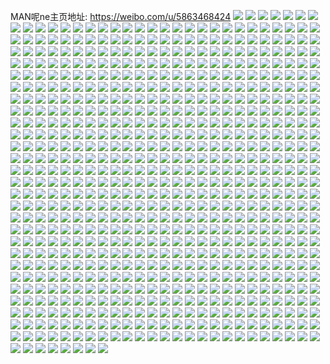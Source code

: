 MAN呢ne主页地址: https://weibo.com/u/5863468424 
![](https://wx4.sinaimg.cn/mw2000/006oOvZmly1h9iuvgqm72j31kw16ou0x.jpg) 
![](https://wx4.sinaimg.cn/mw2000/006oOvZmly1h9iuvdvq0gj31kw16oqv5.jpg) 
![](https://wx4.sinaimg.cn/mw2000/006oOvZmly1h9iuvhzrlgj316o1kwqv5.jpg) 
![](https://wx4.sinaimg.cn/mw2000/006oOvZmly1h9iuvf9rt1j316o1kwqv5.jpg) 
![](https://wx4.sinaimg.cn/mw2000/006oOvZmly1h9giifb180j31sc2dse81.jpg) 
![](https://wx4.sinaimg.cn/mw2000/006oOvZmly1h9giii1mssj316o1kwapv.jpg) 
![](https://wx4.sinaimg.cn/mw2000/006oOvZmly1h9giihmngfj316o1kwwzb.jpg) 
![](https://wx4.sinaimg.cn/mw2000/006oOvZmly1h9giiidxklj311e11fdre.jpg) 
![](https://wx4.sinaimg.cn/mw2000/006oOvZmly1h9giiftzymj316n1kvne3.jpg) 
![](https://wx4.sinaimg.cn/mw2000/006oOvZmly1h9giij77anj32c02c0qv5.jpg) 
![](https://wx4.sinaimg.cn/mw2000/006oOvZmly1h9giib4jdwj31kw16o7kf.jpg) 
![](https://wx4.sinaimg.cn/mw2000/006oOvZmly1h9giigfae3j32c0340x6p.jpg) 
![](https://wx4.sinaimg.cn/mw2000/006oOvZmly1h9giie1ehwj31sc2dskjl.jpg) 
![](https://wx4.sinaimg.cn/mw2000/006oOvZmly1h9giid5bkuj31sc2dsx6p.jpg) 
![](https://wx4.sinaimg.cn/mw2000/006oOvZmly1h9giietclmj30w016nndk.jpg) 
![](https://wx4.sinaimg.cn/mw2000/006oOvZmly1h9d2b527vjj30zk1be0wv.jpg) 
![](https://wx4.sinaimg.cn/mw2000/006oOvZmly1h9d2b4jatpj3247247b29.jpg) 
![](https://wx4.sinaimg.cn/mw2000/006oOvZmly1h9alnntg1wj32c0340npd.jpg) 
![](https://wx4.sinaimg.cn/mw2000/006oOvZmly1h9alnqfetvj31sc2dsx6p.jpg) 
![](https://wx4.sinaimg.cn/mw2000/006oOvZmly1h9alnod6lkj30tu0tun24.jpg) 
![](https://wx4.sinaimg.cn/mw2000/006oOvZmly1h9alnpcx5wj32c02c07wi.jpg) 
![](https://wx4.sinaimg.cn/mw2000/006oOvZmgy1h8ue6ludzzj32c02c07wi.jpg) 
![](https://wx4.sinaimg.cn/mw2000/006oOvZmgy1h8ue6nbwo9j32c02c0b2a.jpg) 
![](https://wx4.sinaimg.cn/mw2000/006oOvZmgy1h8r3ylwkuej32c03404qq.jpg) 
![](https://wx4.sinaimg.cn/mw2000/006oOvZmgy1h8r3yiucvzj30v90u2jts.jpg) 
![](https://wx4.sinaimg.cn/mw2000/006oOvZmgy1h8ldc4yo3lj31gl0lvnjk.jpg) 
![](https://wx4.sinaimg.cn/mw2000/006oOvZmgy1h8ldc6ukwbj31gv0mcqbx.jpg) 
![](https://wx4.sinaimg.cn/mw2000/006oOvZmgy1h8ldcd923jj31gz0m8at5.jpg) 
![](https://wx4.sinaimg.cn/mw2000/006oOvZmgy1h8ldc9b29ij31h50ll7gg.jpg) 
![](https://wx4.sinaimg.cn/mw2000/006oOvZmgy1h8jyyidfz2j32c0340b2a.jpg) 
![](https://wx4.sinaimg.cn/mw2000/006oOvZmgy1h8jyym6qdoj32c0340qv6.jpg) 
![](https://wx4.sinaimg.cn/mw2000/006oOvZmgy1h8f3bggta3j30p509k0zh.jpg) 
![](https://wx4.sinaimg.cn/mw2000/006oOvZmgy1h8f396igvzj30v80d3k3g.jpg) 
![](https://wx4.sinaimg.cn/mw2000/006oOvZmgy1h8f397w2s9j30vd0d1n7n.jpg) 
![](https://wx4.sinaimg.cn/mw2000/006oOvZmgy1h8f3974jyoj30vb0d712w.jpg) 
![](https://wx4.sinaimg.cn/mw2000/006oOvZmgy1h8f399wffpj30p409wwlo.jpg) 
![](https://wx4.sinaimg.cn/mw2000/006oOvZmly1h8efz04c4gj31gt0rdtv9.jpg) 
![](https://wx4.sinaimg.cn/mw2000/006oOvZmly1h8efywyzgxj31gg0rl4qp.jpg) 
![](https://wx4.sinaimg.cn/mw2000/006oOvZmly1h8efyz3u72j31gr0r64qp.jpg) 
![](https://wx4.sinaimg.cn/mw2000/006oOvZmly1h8efyv5018j31gn0r0tw1.jpg) 
![](https://wx4.sinaimg.cn/mw2000/006oOvZmly1h8efz5g458j31ck0p8qc1.jpg) 
![](https://wx4.sinaimg.cn/mw2000/006oOvZmly1h8efytvurqj31h10sm1kx.jpg) 
![](https://wx4.sinaimg.cn/mw2000/006oOvZmly1h8efz4mwe1j31h40q64lk.jpg) 
![](https://wx4.sinaimg.cn/mw2000/006oOvZmly1h8efz39agvj31h10rn4qp.jpg) 
![](https://wx4.sinaimg.cn/mw2000/006oOvZmly1h8efz1igllj31gt0rg4ns.jpg) 
![](https://wx4.sinaimg.cn/mw2000/006oOvZmgy1h8aqwyu0mzj31sc2dsqv5.jpg) 
![](https://wx4.sinaimg.cn/mw2000/006oOvZmgy1h8aqxam8auj31bf0zkag1.jpg) 
![](https://wx4.sinaimg.cn/mw2000/006oOvZmgy1h8aqx9eotvj31sc2dsnpd.jpg) 
![](https://wx4.sinaimg.cn/mw2000/006oOvZmgy1h8aqy3odzxj31sc2dskjl.jpg) 
![](https://wx4.sinaimg.cn/mw2000/006oOvZmgy1h8aqy5v639j31sc2ds4qp.jpg) 
![](https://wx4.sinaimg.cn/mw2000/006oOvZmgy1h8aqy84tsvj31sc2dshdt.jpg) 
![](https://wx4.sinaimg.cn/mw2000/006oOvZmgy1h8aqxciw1bj31sc2dskjl.jpg) 
![](https://wx4.sinaimg.cn/mw2000/006oOvZmgy1h8aqx5qhmrj32ae1sbx6p.jpg) 
![](https://wx4.sinaimg.cn/mw2000/006oOvZmgy1h8aqxt4rskj33402c0npf.jpg) 
![](https://wx4.sinaimg.cn/mw2000/006oOvZmly1h850ghnaxij31h50t7jut.jpg) 
![](https://wx4.sinaimg.cn/mw2000/006oOvZmly1h850gip8rnj31ha0u0k9q.jpg) 
![](https://wx4.sinaimg.cn/mw2000/006oOvZmly1h850gjsmfjj31hc0u04hp.jpg) 
![](https://wx4.sinaimg.cn/mw2000/006oOvZmly1h850gl5d0gj31hc0u07nl.jpg) 
![](https://wx4.sinaimg.cn/mw2000/006oOvZmly1h850gh1z9nj31h90tltrg.jpg) 
![](https://wx4.sinaimg.cn/mw2000/006oOvZmgy1h83dn64wspj30ij0rsgqq.jpg) 
![](https://wx4.sinaimg.cn/mw2000/006oOvZmgy1h83dn5oz7tj30u01904pg.jpg) 
![](https://wx4.sinaimg.cn/mw2000/006oOvZmgy1h83dn840uuj30u01acb29.jpg) 
![](https://wx4.sinaimg.cn/mw2000/006oOvZmgy1h83dnabwv3j30u01bvqu6.jpg) 
![](https://wx4.sinaimg.cn/mw2000/006oOvZmgy1h7y2g0jv4wj30u014wjzs.jpg) 
![](https://wx4.sinaimg.cn/mw2000/006oOvZmgy1h7y2g1a0gyj30go0mqq5t.jpg) 
![](https://wx4.sinaimg.cn/mw2000/006oOvZmgy1h7y2g1qhknj30go0njq5o.jpg) 
![](https://wx4.sinaimg.cn/mw2000/006oOvZmgy1h7vctilul8j321c1etqv5.jpg) 
![](https://wx4.sinaimg.cn/mw2000/006oOvZmgy1h7tpkwkbk9j30sg1mwdmd.jpg) 
![](https://wx4.sinaimg.cn/mw2000/006oOvZmgy1h7pjm21x3mj32c00yswz3.jpg) 
![](https://wx4.sinaimg.cn/mw2000/006oOvZmgy1h7no5h5izkj32272qyqv6.jpg) 
![](https://wx4.sinaimg.cn/mw2000/006oOvZmgy1h7no53y2cgj32c03404qq.jpg) 
![](https://wx4.sinaimg.cn/mw2000/006oOvZmgy1h7no5ne77vj32c02c01ky.jpg) 
![](https://wx4.sinaimg.cn/mw2000/006oOvZmgy1h7no5kvlw8j32c0340u0y.jpg) 
![](https://wx4.sinaimg.cn/mw2000/006oOvZmgy1h7fai2kaiwj30zg0zgwzw.jpg) 
![](https://wx4.sinaimg.cn/mw2000/006oOvZmgy1h7fai3ebqlj30zg0zg1f6.jpg) 
![](https://wx4.sinaimg.cn/mw2000/006oOvZmgy1h7ehl4bswij32c02c01ky.jpg) 
![](https://wx4.sinaimg.cn/mw2000/006oOvZmgy1h7ehl7tda6j32182pm463.jpg) 
![](https://wx4.sinaimg.cn/mw2000/006oOvZmgy1h7ehl9c9yjj32c02c0kjl.jpg) 
![](https://wx4.sinaimg.cn/mw2000/006oOvZmgy1h7ehl61vl4j32162pkqv5.jpg) 
![](https://wx4.sinaimg.cn/mw2000/006oOvZmgy1h6wxq4xaimj32c02c04qp.jpg) 
![](https://wx4.sinaimg.cn/mw2000/006oOvZmgy1h6wxpu605vj32c02c0qv5.jpg) 
![](https://wx4.sinaimg.cn/mw2000/006oOvZmgy1h6wxqimoqsj32c02c04qp.jpg) 
![](https://wx4.sinaimg.cn/mw2000/006oOvZmgy1h6wxqkcu3nj32c02c0u0x.jpg) 
![](https://wx4.sinaimg.cn/mw2000/006oOvZmgy1h6wxqnkan5j32c02c0e81.jpg) 
![](https://wx4.sinaimg.cn/mw2000/006oOvZmgy1h6wxhlcp5sj32c02c0hdt.jpg) 
![](https://wx4.sinaimg.cn/mw2000/006oOvZmgy1h6sgn8inlbj32wj1rfqv5.jpg) 
![](https://wx4.sinaimg.cn/mw2000/006oOvZmgy1h6sgmk4qw8j32c0340e82.jpg) 
![](https://wx4.sinaimg.cn/mw2000/006oOvZmgy1h6sgn9mu1fj32c02c0hdt.jpg) 
![](https://wx4.sinaimg.cn/mw2000/006oOvZmgy1h6sgmx2170j32c03407wi.jpg) 
![](https://wx4.sinaimg.cn/mw2000/006oOvZmgy1h6sgmuvs3uj32c0340qv6.jpg) 
![](https://wx4.sinaimg.cn/mw2000/006oOvZmgy1h6sgmdf8nuj30zg1batba.jpg) 
![](https://wx4.sinaimg.cn/mw2000/006oOvZmgy1h6sgmq4jbhj32c02c04qp.jpg) 
![](https://wx4.sinaimg.cn/mw2000/006oOvZmgy1h6sgmc7o9cj32c02c0kjl.jpg) 
![](https://wx4.sinaimg.cn/mw2000/006oOvZmgy1h6sgmlkbk9j32582pv4qq.jpg) 
![](https://wx4.sinaimg.cn/mw2000/006oOvZmgy1h6sgmoufrbj32c02c04qp.jpg) 
![](https://wx4.sinaimg.cn/mw2000/006oOvZmgy1h6sgmd0vlyj30zg1baafr.jpg) 
![](https://wx4.sinaimg.cn/mw2000/006oOvZmgy1h6sgmrezmsj32c02c0x6p.jpg) 
![](https://wx4.sinaimg.cn/mw2000/006oOvZmgy1h6sgmsyfnkj32c02c0u0x.jpg) 
![](https://wx4.sinaimg.cn/mw2000/006oOvZmgy1h6sgmnlqtyj32c0340kjm.jpg) 
![](https://wx4.sinaimg.cn/mw2000/006oOvZmly1h6dg6ohanqj30xm0odarr.jpg) 
![](https://wx4.sinaimg.cn/mw2000/006oOvZmly1h60t58hqv0j30o30vdagt.jpg) 
![](https://wx4.sinaimg.cn/mw2000/006oOvZmly1h60t4nox3zj30se13twfn.jpg) 
![](https://wx4.sinaimg.cn/mw2000/006oOvZmly1h5jcgkwwzsj32c02c0u0x.jpg) 
![](https://wx4.sinaimg.cn/mw2000/006oOvZmly1h5jcid3mq4j32c02c0kjl.jpg) 
![](https://wx4.sinaimg.cn/mw2000/006oOvZmly1h5jcglwocpj32c02c0b29.jpg) 
![](https://wx4.sinaimg.cn/mw2000/006oOvZmly1h5h7fk3iy6j32c02c0e81.jpg) 
![](https://wx4.sinaimg.cn/mw2000/006oOvZmly1h5h7fiwj8vj31ug1ugtyh.jpg) 
![](https://wx4.sinaimg.cn/mw2000/006oOvZmly1h54gkvoa95j323u35s1kz.jpg) 
![](https://wx4.sinaimg.cn/mw2000/006oOvZmly1h54gkjg8m3j323u35s4qr.jpg) 
![](https://wx4.sinaimg.cn/mw2000/006oOvZmly1h54gksrqxgj323u35sx6q.jpg) 
![](https://wx4.sinaimg.cn/mw2000/006oOvZmly1h54gkm0ac9j323u35sb2b.jpg) 
![](https://wx4.sinaimg.cn/mw2000/006oOvZmly1h54gkh12y5j335s23ux6q.jpg) 
![](https://wx4.sinaimg.cn/mw2000/006oOvZmly1h54gkowbgdj323u35shdv.jpg) 
![](https://wx4.sinaimg.cn/mw2000/006oOvZmly1h51fpqtdosj32c02c0kjl.jpg) 
![](https://wx4.sinaimg.cn/mw2000/006oOvZmly1h4yp3qhnovj31sc2dsu0x.jpg) 
![](https://wx4.sinaimg.cn/mw2000/006oOvZmly1h4yp3o1pl3j31q12apqv5.jpg) 
![](https://wx4.sinaimg.cn/mw2000/006oOvZmly1h4yp3pkxolj32ds1scx6p.jpg) 
![](https://wx4.sinaimg.cn/mw2000/006oOvZmly1h4yp3sqaesj31sc2ds1ky.jpg) 
![](https://wx4.sinaimg.cn/mw2000/006oOvZmly1h4w96yagz6j32c03407wj.jpg) 
![](https://wx4.sinaimg.cn/mw2000/006oOvZmly1h4w91n3ovzj329m30u7wi.jpg) 
![](https://wx4.sinaimg.cn/mw2000/006oOvZmly1h4w91s7ruyj32c0340b2b.jpg) 
![](https://wx4.sinaimg.cn/mw2000/006oOvZmly1h4w91k0qn6j32c0340b2a.jpg) 
![](https://wx4.sinaimg.cn/mw2000/006oOvZmly1h4w91p972mj33402c04qq.jpg) 
![](https://wx4.sinaimg.cn/mw2000/006oOvZmly1h4w96wf2nxj32c0340b2a.jpg) 
![](https://wx4.sinaimg.cn/mw2000/006oOvZmly1h4w91lgcoyj32c03401ky.jpg) 
![](https://wx4.sinaimg.cn/mw2000/006oOvZmly1h4w93zhdx1j32c0340hdu.jpg) 
![](https://wx4.sinaimg.cn/mw2000/006oOvZmly1h4w91ve65vj32c02c0u0z.jpg) 
![](https://wx4.sinaimg.cn/mw2000/006oOvZmly1h4w91qelh2j32c02obb2a.jpg) 
![](https://wx4.sinaimg.cn/mw2000/006oOvZmly1h4w91tqtcyj32c0340x6q.jpg) 
![](https://wx4.sinaimg.cn/mw2000/006oOvZmly1h4w91ikj6bj32c03407wj.jpg) 
![](https://wx4.sinaimg.cn/mw2000/006oOvZmly1h4w91obc36j32c0340npe.jpg) 
![](https://wx4.sinaimg.cn/mw2000/006oOvZmly1h4w91wfcw0j32c0340hdt.jpg) 
![](https://wx4.sinaimg.cn/mw2000/006oOvZmly1h4w91xzyy1j32c03404qs.jpg) 
![](https://wx4.sinaimg.cn/mw2000/006oOvZmly1h4w91ztk5nj32c0340x6r.jpg) 
![](https://wx4.sinaimg.cn/mw2000/006oOvZmly1h4w96soay9j32c03404qq.jpg) 
![](https://wx4.sinaimg.cn/mw2000/006oOvZmly1h4w96u9bqrj32c0340qv6.jpg) 
![](https://wx4.sinaimg.cn/mw2000/006oOvZmly1h4n2htx8bdj32c0340hdv.jpg) 
![](https://wx4.sinaimg.cn/mw2000/006oOvZmly1h4n2ee6bgbj32c02c04qq.jpg) 
![](https://wx4.sinaimg.cn/mw2000/006oOvZmly1h4n2eho9rbj320r2p0qv5.jpg) 
![](https://wx4.sinaimg.cn/mw2000/006oOvZmly1h4n2hc5tykj32c0340b2c.jpg) 
![](https://wx4.sinaimg.cn/mw2000/006oOvZmly1h4n2jbimjnj31ps2aee81.jpg) 
![](https://wx4.sinaimg.cn/mw2000/006oOvZmly1h4n2i9ib0vj32c03404qt.jpg) 
![](https://wx4.sinaimg.cn/mw2000/006oOvZmly1h4n2ejqo9cj32c0340kjl.jpg) 
![](https://wx4.sinaimg.cn/mw2000/006oOvZmly1h4n2it46vxj32c0340hdw.jpg) 
![](https://wx4.sinaimg.cn/mw2000/006oOvZmly1h4n2eat1xrj33402c0hdw.jpg) 
![](https://wx4.sinaimg.cn/mw2000/006oOvZmly1h4n2idcttfj32c0340qv5.jpg) 
![](https://wx4.sinaimg.cn/mw2000/006oOvZmly1h4n2hljwfgj31vh2hz4qq.jpg) 
![](https://wx4.sinaimg.cn/mw2000/006oOvZmly1h4n2j1u2hej32c0340e84.jpg) 
![](https://wx4.sinaimg.cn/mw2000/006oOvZmly1h4n2j8zi0mj33401r0kjn.jpg) 
![](https://wx4.sinaimg.cn/mw2000/006oOvZmly1h4n2ik9xc0j32c03407wj.jpg) 
![](https://wx4.sinaimg.cn/mw2000/006oOvZmly1h4hapbcq1zj34mo2lku0z.jpg) 
![](https://wx4.sinaimg.cn/mw2000/006oOvZmly1h4hapg6ckgj32lk4mou0z.jpg) 
![](https://wx4.sinaimg.cn/mw2000/006oOvZmly1h4hapls5sij34mo2lku0z.jpg) 
![](https://wx4.sinaimg.cn/mw2000/006oOvZmly1h4hapi8e35j34mo2lk1kz.jpg) 
![](https://wx4.sinaimg.cn/mw2000/006oOvZmly1h4haprgelbj34mo2lknpf.jpg) 
![](https://wx4.sinaimg.cn/mw2000/006oOvZmly1h4haqd3nhoj34mo2lk7wj.jpg) 
![](https://wx4.sinaimg.cn/mw2000/006oOvZmly1h4hapxq71ij34mo2lkqv6.jpg) 
![](https://wx4.sinaimg.cn/mw2000/006oOvZmly1h4hapob8ufj34mo2lk7wj.jpg) 
![](https://wx4.sinaimg.cn/mw2000/006oOvZmly1h4hapcbbmoj31sc2dsqqu.jpg) 
![](https://wx4.sinaimg.cn/mw2000/006oOvZmly1h4haq0u576j32lk4mo1kz.jpg) 
![](https://wx4.sinaimg.cn/mw2000/006oOvZmly1h4hapunxfbj34mo2lknpf.jpg) 
![](https://wx4.sinaimg.cn/mw2000/006oOvZmly1h4haq3xl58j34mo2lk1kz.jpg) 
![](https://wx4.sinaimg.cn/mw2000/006oOvZmly1h4haq7ar28j34mo2lkqv8.jpg) 
![](https://wx4.sinaimg.cn/mw2000/006oOvZmly1h4haqa2jqfj34mo2lk4qr.jpg) 
![](https://wx4.sinaimg.cn/mw2000/006oOvZmly1h4hap7ggntj32lk4mob2b.jpg) 
![](https://wx4.sinaimg.cn/mw2000/006oOvZmly1h4h69lb148j31l62dr1kx.jpg) 
![](https://wx4.sinaimg.cn/mw2000/006oOvZmly1h4h9iliccvj32c0340kjm.jpg) 
![](https://wx4.sinaimg.cn/mw2000/006oOvZmly1h4h9ijxtxlj30uk1isaoy.jpg) 
![](https://wx4.sinaimg.cn/mw2000/006oOvZmly1h4h6abtvgqj32c0340x6q.jpg) 
![](https://wx4.sinaimg.cn/mw2000/006oOvZmly1h4h9j4xfnaj323k2srqv7.jpg) 
![](https://wx4.sinaimg.cn/mw2000/006oOvZmly1h4h9j8lxm2j32c0340x6q.jpg) 
![](https://wx4.sinaimg.cn/mw2000/006oOvZmly1h4h9je8vtzj32c0340npf.jpg) 
![](https://wx4.sinaimg.cn/mw2000/006oOvZmly1h4h9jjizcmj32c0340kjn.jpg) 
![](https://wx4.sinaimg.cn/mw2000/006oOvZmly1h4h6efilqqj32c0340b2a.jpg) 
![](https://wx4.sinaimg.cn/mw2000/006oOvZmly1h4fx2ep0k2j34mo2lke85.jpg) 
![](https://wx4.sinaimg.cn/mw2000/006oOvZmly1h4fwy4dji5j329g30mkjm.jpg) 
![](https://wx4.sinaimg.cn/mw2000/006oOvZmly1h4fx1xpckpj32c0340hdu.jpg) 
![](https://wx4.sinaimg.cn/mw2000/006oOvZmly1h4fwy0gbxoj32c035lb29.jpg) 
![](https://wx4.sinaimg.cn/mw2000/006oOvZmly1h4fwxzeb6rj31mg291hdn.jpg) 
![](https://wx4.sinaimg.cn/mw2000/006oOvZmly1h4fwxttk62j32ch1rd7wi.jpg) 
![](https://wx4.sinaimg.cn/mw2000/006oOvZmly1h4fwxya7qfj327s2yee83.jpg) 
![](https://wx4.sinaimg.cn/mw2000/006oOvZmly1h4fx1v15idj34mo2lkhe0.jpg) 
![](https://wx4.sinaimg.cn/mw2000/006oOvZmly1h4fwxqdodmj328q2znx6p.jpg) 
![](https://wx4.sinaimg.cn/mw2000/006oOvZmly1h4fx2uy18jj34mo2lk1l1.jpg) 
![](https://wx4.sinaimg.cn/mw2000/006oOvZmly1h4efzvh4eqj32c02c0e82.jpg) 
![](https://wx4.sinaimg.cn/mw2000/006oOvZmly1h4efzy1a9bj32c02c07wi.jpg) 
![](https://wx4.sinaimg.cn/mw2000/006oOvZmly1h4efz79xkfj33402c07wj.jpg) 
![](https://wx4.sinaimg.cn/mw2000/006oOvZmly1h4efzab22sj32c03401ky.jpg) 
![](https://wx4.sinaimg.cn/mw2000/006oOvZmly1h4efzi3bfhj32c03401kz.jpg) 
![](https://wx4.sinaimg.cn/mw2000/006oOvZmly1h4eg1mtuegj33401r0qv5.jpg) 
![](https://wx4.sinaimg.cn/mw2000/006oOvZmly1h4eg1wp68ij32c03407wi.jpg) 
![](https://wx4.sinaimg.cn/mw2000/006oOvZmly1h4eg1ko7c7j33401r0qv5.jpg) 
![](https://wx4.sinaimg.cn/mw2000/006oOvZmly1h4eg1ueaqij32c03404qq.jpg) 
![](https://wx4.sinaimg.cn/mw2000/006oOvZmgy1h45op0v82bj31hc0m8doi.jpg) 
![](https://wx4.sinaimg.cn/mw2000/006oOvZmgy1h45febzxbzj34mo2lkb2c.jpg) 
![](https://wx4.sinaimg.cn/mw2000/006oOvZmgy1h45fdhdkplj335s1rvhdt.jpg) 
![](https://wx4.sinaimg.cn/mw2000/006oOvZmgy1h45fdl4df8j34mo2lkqv5.jpg) 
![](https://wx4.sinaimg.cn/mw2000/006oOvZmgy1h45fd6xjnnj34mo2lku11.jpg) 
![](https://wx4.sinaimg.cn/mw2000/006oOvZmgy1h45fdtuccrj34mo2lkqv8.jpg) 
![](https://wx4.sinaimg.cn/mw2000/006oOvZmgy1h45fei24sij34mo2lk4qr.jpg) 
![](https://wx4.sinaimg.cn/mw2000/006oOvZmgy1h45fe3cs1sj335s1rv7wk.jpg) 
![](https://wx4.sinaimg.cn/mw2000/006oOvZmgy1h45ferzwbzj34mo2lk1l1.jpg) 
![](https://wx4.sinaimg.cn/mw2000/006oOvZmgy1h45fdcwoeij34mo2lkkjo.jpg) 
![](https://wx4.sinaimg.cn/mw2000/006oOvZmly1h40ms17dsqj32c0340qv6.jpg) 
![](https://wx4.sinaimg.cn/mw2000/006oOvZmly1h40mrekh16j329g30lnpd.jpg) 
![](https://wx4.sinaimg.cn/mw2000/006oOvZmly1h40mrdn2e3j31sc2ds4mn.jpg) 
![](https://wx4.sinaimg.cn/mw2000/006oOvZmly1h40mrzdhnbj32c0340qv6.jpg) 
![](https://wx4.sinaimg.cn/mw2000/006oOvZmly1h40mragpq0j32c03404qq.jpg) 
![](https://wx4.sinaimg.cn/mw2000/006oOvZmly1h40mrg1qjgj32c0340kjm.jpg) 
![](https://wx4.sinaimg.cn/mw2000/006oOvZmly1h40mrd3z7wj31sc2dskjl.jpg) 
![](https://wx4.sinaimg.cn/mw2000/006oOvZmly1h40mrhk73bj32c0340e82.jpg) 
![](https://wx4.sinaimg.cn/mw2000/006oOvZmly1h40mrbyfx0j32c03401ky.jpg) 
![](https://wx4.sinaimg.cn/mw2000/006oOvZmly1h40muan243j32c0340x6p.jpg) 
![](https://wx4.sinaimg.cn/mw2000/006oOvZmly1h3ygxk7sinj32c02c0npd.jpg) 
![](https://wx4.sinaimg.cn/mw2000/006oOvZmly1h3ygxg45roj32c02c0u0x.jpg) 
![](https://wx4.sinaimg.cn/mw2000/006oOvZmly1h3ygxhdr0sj32c02c0kjl.jpg) 
![](https://wx4.sinaimg.cn/mw2000/006oOvZmly1h3ygxhzclrj31zg1zgx1k.jpg) 
![](https://wx4.sinaimg.cn/mw2000/006oOvZmgy1h3reofjpnlj31sc2ds4qp.jpg) 
![](https://wx4.sinaimg.cn/mw2000/006oOvZmgy1h3rep9o0j3j33402c0u0y.jpg) 
![](https://wx4.sinaimg.cn/mw2000/006oOvZmgy1h3repbyq05j33402c0hdu.jpg) 
![](https://wx4.sinaimg.cn/mw2000/006oOvZmgy1h3replaqi3j32022o2kjl.jpg) 
![](https://wx4.sinaimg.cn/mw2000/006oOvZmgy1h3reos658pj33401r0kjm.jpg) 
![](https://wx4.sinaimg.cn/mw2000/006oOvZmgy1h3repf5dwkj31sc2dshdt.jpg) 
![](https://wx4.sinaimg.cn/mw2000/006oOvZmgy1h3reo9ttvuj31sc2dsqv5.jpg) 
![](https://wx4.sinaimg.cn/mw2000/006oOvZmgy1h3rep45m0cj33402c04qs.jpg) 
![](https://wx4.sinaimg.cn/mw2000/006oOvZmgy1h3repdq2bwj32zy1oq1ky.jpg) 
![](https://wx4.sinaimg.cn/mw2000/006oOvZmgy1h3reowfhatj32c0340b2b.jpg) 
![](https://wx4.sinaimg.cn/mw2000/006oOvZmgy1h3reodfoo5j31sc2dsu0x.jpg) 
![](https://wx4.sinaimg.cn/mw2000/006oOvZmgy1h3repgya50j32c03407wi.jpg) 
![](https://wx4.sinaimg.cn/mw2000/006oOvZmgy1h3jdvpjrtwj32c0340x6s.jpg) 
![](https://wx4.sinaimg.cn/mw2000/006oOvZmgy1h3jdvh2jpfj326k2wr1ky.jpg) 
![](https://wx4.sinaimg.cn/mw2000/006oOvZmgy1h3jdvruk88j33401r0qv5.jpg) 
![](https://wx4.sinaimg.cn/mw2000/006oOvZmgy1h3jdvtcdr4j32c02c04qp.jpg) 
![](https://wx4.sinaimg.cn/mw2000/006oOvZmgy1h3jdv7wwmjj32c02c07wi.jpg) 
![](https://wx4.sinaimg.cn/mw2000/006oOvZmgy1h3jdvj8yyqj31ly2v1nox.jpg) 
![](https://wx4.sinaimg.cn/mw2000/006oOvZmgy1h3jdvvihhpj32c02c0hdu.jpg) 
![](https://wx4.sinaimg.cn/mw2000/006oOvZmgy1h3jdvxfqv1j31d91tptva.jpg) 
![](https://wx4.sinaimg.cn/mw2000/006oOvZmgy1h3ofxujlnwj30u01hctgd.jpg) 
![](https://wx4.sinaimg.cn/mw2000/006oOvZmgy1h3cplotuaoj32071y3kjl.jpg) 
![](https://wx4.sinaimg.cn/mw2000/006oOvZmgy1h3b5qx6aenj32c0340hdu.jpg) 
![](https://wx4.sinaimg.cn/mw2000/006oOvZmgy1h3b5r0f1a2j32c02c0u0x.jpg) 
![](https://wx4.sinaimg.cn/mw2000/006oOvZmgy1h3b5r14t4lj30jz0jzdjj.jpg) 
![](https://wx4.sinaimg.cn/mw2000/006oOvZmgy1h2whmatk1gj328r3404qq.jpg) 
![](https://wx4.sinaimg.cn/mw2000/006oOvZmgy1h2whlvvwbdj32c02c0u0x.jpg) 
![](https://wx4.sinaimg.cn/mw2000/006oOvZmgy1h2whmgal2dj30v91i9gw5.jpg) 
![](https://wx4.sinaimg.cn/mw2000/006oOvZmgy1h2whmj3vq8j33402c0hdt.jpg) 
![](https://wx4.sinaimg.cn/mw2000/006oOvZmgy1h2whmdi5tjj32bz2r2qv5.jpg) 
![](https://wx4.sinaimg.cn/mw2000/006oOvZmgy1h2whlsttmsj32c02c0x6p.jpg) 
![](https://wx4.sinaimg.cn/mw2000/006oOvZmgy1h2whlozqprj32c02c0qv5.jpg) 
![](https://wx4.sinaimg.cn/mw2000/006oOvZmgy1h2whm56ytgj32c03401l0.jpg) 
![](https://wx4.sinaimg.cn/mw2000/006oOvZmgy1h2whm85gfmj32c02c0npd.jpg) 
![](https://wx4.sinaimg.cn/mw2000/006oOvZmgy1h2stszbb0oj31hc0u04ou.jpg) 
![](https://wx4.sinaimg.cn/mw2000/006oOvZmgy1h2stszx2amj31hc0u0grr.jpg) 
![](https://wx4.sinaimg.cn/mw2000/006oOvZmgy1h2stsx60ayj31hc0u04pu.jpg) 
![](https://wx4.sinaimg.cn/mw2000/006oOvZmgy1h2ppnvnt54j31gk1gktt1.jpg) 
![](https://wx4.sinaimg.cn/mw2000/006oOvZmgy1h2ppog5ystj31gr0vztim.jpg) 
![](https://wx4.sinaimg.cn/mw2000/006oOvZmgy1h2ppnxr8y8j30v90v9q7u.jpg) 
![](https://wx4.sinaimg.cn/mw2000/006oOvZmgy1h2ppnzc04oj31n31n3h70.jpg) 
![](https://wx4.sinaimg.cn/mw2000/006oOvZmgy1h2ppnudpu9j32c0340hdu.jpg) 
![](https://wx4.sinaimg.cn/mw2000/006oOvZmgy1h2ppnrsvggj324z24zhdt.jpg) 
![](https://wx4.sinaimg.cn/mw2000/006oOvZmgy1h2mctwtr6nj30ko0bndhu.jpg) 
![](https://wx4.sinaimg.cn/mw2000/006oOvZmgy1h2mctx9x80j30ja0aut9t.jpg) 
![](https://wx4.sinaimg.cn/mw2000/006oOvZmgy1h2mctxph4pj30ns0dedif.jpg) 
![](https://wx4.sinaimg.cn/mw2000/006oOvZmgy1h2mctym7lkj30v90hlgq3.jpg) 
![](https://wx4.sinaimg.cn/mw2000/006oOvZmgy1h2mcty3arkj30v90hlmzs.jpg) 
![](https://wx4.sinaimg.cn/mw2000/006oOvZmgy1h2mctwd5f6j30v90hlwhd.jpg) 
![](https://wx4.sinaimg.cn/mw2000/006oOvZmgy1h2mcxms5fzj30v90hlqau.jpg) 
![](https://wx4.sinaimg.cn/mw2000/006oOvZmgy1h2mcxn8xwxj30r40f9tc2.jpg) 
![](https://wx4.sinaimg.cn/mw2000/006oOvZmgy1h2mcxlyytuj30v90hln1h.jpg) 
![](https://wx4.sinaimg.cn/mw2000/006oOvZmgy1h2m45armahj30y90e5gtk.jpg) 
![](https://wx4.sinaimg.cn/mw2000/006oOvZmgy1h2m45bzo9dj30y40eddsg.jpg) 
![](https://wx4.sinaimg.cn/mw2000/006oOvZmgy1h2m45cz047j30n40by0xh.jpg) 
![](https://wx4.sinaimg.cn/mw2000/006oOvZmgy1h2lokzc0m3j30zk1r2wsv.jpg) 
![](https://wx4.sinaimg.cn/mw2000/006oOvZmgy1h2kwg3akafj32c02c0b29.jpg) 
![](https://wx4.sinaimg.cn/mw2000/006oOvZmgy1h2kwfv546aj32c0340e82.jpg) 
![](https://wx4.sinaimg.cn/mw2000/006oOvZmgy1h2kwfs4q64j32c034xb2a.jpg) 
![](https://wx4.sinaimg.cn/mw2000/006oOvZmgy1h2kwfy8kk9j31pu1pux0a.jpg) 
![](https://wx4.sinaimg.cn/mw2000/006oOvZmgy1h2kwg57qxfj32c02c07wi.jpg) 
![](https://wx4.sinaimg.cn/mw2000/006oOvZmgy1h2kwfq6c2fj31g71xl7un.jpg) 
![](https://wx4.sinaimg.cn/mw2000/006oOvZmgy1h2kwg10o4rj321j2xtqv5.jpg) 
![](https://wx4.sinaimg.cn/mw2000/006oOvZmgy1h2kwfngb75j32c0340u0y.jpg) 
![](https://wx4.sinaimg.cn/mw2000/006oOvZmgy1h2kwfogdxhj30q20se45y.jpg) 
![](https://wx4.sinaimg.cn/mw2000/006oOvZmgy1h278oqel62j33ao1uoqv6.jpg) 
![](https://wx4.sinaimg.cn/mw2000/006oOvZmgy1h278oyktwzj33ao1uou0y.jpg) 
![](https://wx4.sinaimg.cn/mw2000/006oOvZmgy1h278oily7ej33ao1uoqv6.jpg) 
![](https://wx4.sinaimg.cn/mw2000/006oOvZmgy1h21go9q3lzj316o1kwqhh.jpg) 
![](https://wx4.sinaimg.cn/mw2000/006oOvZmgy1h21gojcpaaj31kw16oh1n.jpg) 
![](https://wx4.sinaimg.cn/mw2000/006oOvZmgy1h21gogsxytj31kw16oe7c.jpg) 
![](https://wx4.sinaimg.cn/mw2000/006oOvZmgy1h21goiapyyj316o1kw16o.jpg) 
![](https://wx4.sinaimg.cn/mw2000/006oOvZmgy1h21gokqo99j30yh19zwqb.jpg) 
![](https://wx4.sinaimg.cn/mw2000/006oOvZmgy1h21go6s1tej316o1kw1ik.jpg) 
![](https://wx4.sinaimg.cn/mw2000/006oOvZmgy1h21go1svn0j31kw16oql3.jpg) 
![](https://wx4.sinaimg.cn/mw2000/006oOvZmgy1h21gom7npfj30k00zktgy.jpg) 
![](https://wx4.sinaimg.cn/mw2000/006oOvZmgy1h1z2s19brwj31sc2dsqv5.jpg) 
![](https://wx4.sinaimg.cn/mw2000/006oOvZmgy1h1z2s3991xj31vr2y9hdt.jpg) 
![](https://wx4.sinaimg.cn/mw2000/006oOvZmgy1h1z2s1ynojj31281gbn7u.jpg) 
![](https://wx4.sinaimg.cn/mw2000/006oOvZmgy1h1z2s62q0dj32c0340u0y.jpg) 
![](https://wx4.sinaimg.cn/mw2000/006oOvZmgy1h1y2ajzo2rj30zk1kgh4i.jpg) 
![](https://wx4.sinaimg.cn/mw2000/006oOvZmgy1h1ora49gkaj31uo2xke82.jpg) 
![](https://wx4.sinaimg.cn/mw2000/006oOvZmgy1h1o5hkdovjj30y60j20tx.jpg) 
![](https://wx4.sinaimg.cn/mw2000/006oOvZmgy1h1njf2o14ej30sg13e0zu.jpg) 
![](https://wx4.sinaimg.cn/mw2000/006oOvZmgy1h1mc050n7sj31dn1zlnpd.jpg) 
![](https://wx4.sinaimg.cn/mw2000/006oOvZmgy1h1kz8mfadcj31rv35s7wj.jpg) 
![](https://wx4.sinaimg.cn/mw2000/006oOvZmgy1h1kz8u4ug8j335s1rv1kz.jpg) 
![](https://wx4.sinaimg.cn/mw2000/006oOvZmgy1h1kz8b6dluj31rv35sx6q.jpg) 
![](https://wx4.sinaimg.cn/mw2000/006oOvZmgy1h1k5ry8xzuj32c02c0qv5.jpg) 
![](https://wx4.sinaimg.cn/mw2000/006oOvZmgy1h1iwscvo6gj31p42pqnpd.jpg) 
![](https://wx4.sinaimg.cn/mw2000/006oOvZmgy1h1hvgz78dnj326n2ysnpe.jpg) 
![](https://wx4.sinaimg.cn/mw2000/006oOvZmgy1h1hvfjg801j32c033zqv6.jpg) 
![](https://wx4.sinaimg.cn/mw2000/006oOvZmgy1h1h914pfw6j30v90ggwgf.jpg) 
![](https://wx4.sinaimg.cn/mw2000/006oOvZmgy1h1fivxelsvj31sc2ds4qp.jpg) 
![](https://wx4.sinaimg.cn/mw2000/006oOvZmgy1h1fivvegwsj30k00zkdoq.jpg) 
![](https://wx4.sinaimg.cn/mw2000/006oOvZmgy1h1apq0e77fj32dc35sqv6.jpg) 
![](https://wx4.sinaimg.cn/mw2000/006oOvZmgy1h1appigg0dj32dc35su0z.jpg) 
![](https://wx4.sinaimg.cn/mw2000/006oOvZmgy1h1apq8h3ktj31kw35shdu.jpg) 
![](https://wx4.sinaimg.cn/mw2000/006oOvZmgy1h19pqxot7zj30v90e3di5.jpg) 
![](https://wx4.sinaimg.cn/mw2000/006oOvZmgy1h18nh8056lj32c02c04qp.jpg) 
![](https://wx4.sinaimg.cn/mw2000/006oOvZmgy1h18nh8rql7j30n00t6acp.jpg) 
![](https://wx4.sinaimg.cn/mw2000/006oOvZmgy1h187a50j8rj335s1s0e81.jpg) 
![](https://wx4.sinaimg.cn/mw2000/006oOvZmgy1h187a09ztlj335s1s0e81.jpg) 
![](https://wx4.sinaimg.cn/mw2000/006oOvZmgy1h1879w97bcj34mo2lsx6q.jpg) 
![](https://wx4.sinaimg.cn/mw2000/006oOvZmgy1h17b874uqrj32c02c0qv5.jpg) 
![](https://wx4.sinaimg.cn/mw2000/006oOvZmgy1h17b85codqj31sc1sc1kx.jpg) 
![](https://wx4.sinaimg.cn/mw2000/006oOvZmgy1h17b8a6vooj32c02c0e82.jpg) 
![](https://wx4.sinaimg.cn/mw2000/006oOvZmgy1h162wa7nznj31yb2lqnk6.jpg) 
![](https://wx4.sinaimg.cn/mw2000/006oOvZmgy1h162wgvw93j332w31ne83.jpg) 
![](https://wx4.sinaimg.cn/mw2000/006oOvZmgy1h162wo6ua8j33343341kz.jpg) 
![](https://wx4.sinaimg.cn/mw2000/006oOvZmgy1h162w81e8sj31rw2d84qp.jpg) 
![](https://wx4.sinaimg.cn/mw2000/006oOvZmgy1h162wpqtdhj31sc2dsnpd.jpg) 
![](https://wx4.sinaimg.cn/mw2000/006oOvZmgy1h155mz7y5uj335s1rvhdt.jpg) 
![](https://wx4.sinaimg.cn/mw2000/006oOvZmgy1h13ydg0mfxj32c02c01ky.jpg) 
![](https://wx4.sinaimg.cn/mw2000/006oOvZmgy1h0pwrolzr2j32c0340u0x.jpg) 
![](https://wx4.sinaimg.cn/mw2000/006oOvZmgy1h0mbhun9coj31hc0u0h3m.jpg) 
![](https://wx4.sinaimg.cn/mw2000/006oOvZmgy1h0mbc6p1fxj31hc0u04qp.jpg) 
![](https://wx4.sinaimg.cn/mw2000/006oOvZmgy1h0mbc9l2mrj31hc0u0b29.jpg) 
![](https://wx4.sinaimg.cn/mw2000/006oOvZmgy1h0mbcfhy4jj31hc0u0kjl.jpg) 
![](https://wx4.sinaimg.cn/mw2000/006oOvZmgy1h0mbc4gflpj31hc0u04qp.jpg) 
![](https://wx4.sinaimg.cn/mw2000/006oOvZmgy1h0mbcclborj31hc0u0tud.jpg) 
![](https://wx4.sinaimg.cn/mw2000/006oOvZmgy1h0mbchs7knj31hc0u0ki3.jpg) 
![](https://wx4.sinaimg.cn/mw2000/006oOvZmgy1h0mbckm1lsj31hc0u0b29.jpg) 
![](https://wx4.sinaimg.cn/mw2000/006oOvZmgy1h0mbcnm63aj31hc0u0b29.jpg) 
![](https://wx4.sinaimg.cn/mw2000/006oOvZmgy1h0mbcppkfzj31hc0u07tg.jpg) 
![](https://wx4.sinaimg.cn/mw2000/006oOvZmgy1h0l5gfogn1j31qx2dr1kx.jpg) 
![](https://wx4.sinaimg.cn/mw2000/006oOvZmgy1h0jwwgmqzzj30sg15jahm.jpg) 
![](https://wx4.sinaimg.cn/mw2000/006oOvZmly1h0hoypjhodj30v90cuwh7.jpg) 
![](https://wx4.sinaimg.cn/mw2000/006oOvZmgy1h0fj3abjscj31hc0u0h2g.jpg) 
![](https://wx4.sinaimg.cn/mw2000/006oOvZmgy1h0fj2z5p23j31bt0qw4f1.jpg) 
![](https://wx4.sinaimg.cn/mw2000/006oOvZmgy1h0fj37ek2rj31ag0q414f.jpg) 
![](https://wx4.sinaimg.cn/mw2000/006oOvZmgy1h0fj3d1d3kj31bg0qo7iw.jpg) 
![](https://wx4.sinaimg.cn/mw2000/006oOvZmgy1h0fj34gwvdj31hc0u0wvw.jpg) 
![](https://wx4.sinaimg.cn/mw2000/006oOvZmgy1h0fj31q2p3j31fk0t0tp7.jpg) 
![](https://wx4.sinaimg.cn/mw2000/006oOvZmgy1h0d7t7bpmfj31h90qw0x9.jpg) 
![](https://wx4.sinaimg.cn/mw2000/006oOvZmgy1h0d7t8j2jnj30u00glabr.jpg) 
![](https://wx4.sinaimg.cn/mw2000/006oOvZmgy1h0d7t6pvgbj30u00gfmyk.jpg) 
![](https://wx4.sinaimg.cn/mw2000/006oOvZmgy1h0d7t7x5cqj30u00f3af7.jpg) 
![](https://wx4.sinaimg.cn/mw2000/006oOvZmgy1h0bxqs0zn1j31f4100qq7.jpg) 
![](https://wx4.sinaimg.cn/mw2000/006oOvZmgy1h088c7mgprj32881z7hdt.jpg) 
![](https://wx4.sinaimg.cn/mw2000/006oOvZmgy1h06env8iawj32c0340hdt.jpg) 
![](https://wx4.sinaimg.cn/mw2000/006oOvZmgy1h06enqqagnj32c036vkjm.jpg) 
![](https://wx4.sinaimg.cn/mw2000/006oOvZmgy1h06eo0q1twj33401r0npd.jpg) 
![](https://wx4.sinaimg.cn/mw2000/006oOvZmgy1h043f749rmj31gx0u0n5d.jpg) 
![](https://wx4.sinaimg.cn/mw2000/006oOvZmgy1h01mkf9w3mj32c02c07wi.jpg) 
![](https://wx4.sinaimg.cn/mw2000/006oOvZmgy1h01l6ebpp4j30u01nrn6s.jpg) 
![](https://wx4.sinaimg.cn/mw2000/006oOvZmgy1h01kzjwvkzj322r32nx6q.jpg) 
![](https://wx4.sinaimg.cn/mw2000/006oOvZmgy1h0079ggrytj31sc2dsqv5.jpg) 
![](https://wx4.sinaimg.cn/mw2000/006oOvZmgy1h0070mqpb3j30sy1fgk8x.jpg) 
![](https://wx4.sinaimg.cn/mw2000/006oOvZmly1gztmt55f6jj32c0340qv6.jpg) 
![](https://wx4.sinaimg.cn/mw2000/006oOvZmgy1gzrdmcujq5j32c02c0x6p.jpg) 
![](https://wx4.sinaimg.cn/mw2000/006oOvZmgy1gzrdmg8xo6j32aa33pnpf.jpg) 
![](https://wx4.sinaimg.cn/mw2000/006oOvZmgy1gzrdj8hydsj327g2xyx6r.jpg) 
![](https://wx4.sinaimg.cn/mw2000/006oOvZmgy1gznjym6z74j32c02c0b29.jpg) 
![](https://wx4.sinaimg.cn/mw2000/006oOvZmgy1gznjyp2lm5j30u00u07ak.jpg) 
![](https://wx4.sinaimg.cn/mw2000/006oOvZmgy1gznk7q69rkj33ao274qv5.jpg) 
![](https://wx4.sinaimg.cn/mw2000/006oOvZmgy1gznk7t6656j33ao2741kz.jpg) 
![](https://wx4.sinaimg.cn/mw2000/006oOvZmgy1gznk7no6u1j33ao274u0z.jpg) 
![](https://wx4.sinaimg.cn/mw2000/006oOvZmgy1gznk7xc928j33ao274hdu.jpg) 
![](https://wx4.sinaimg.cn/mw2000/006oOvZmgy1gznk7unucnj32c03407wi.jpg) 
![](https://wx4.sinaimg.cn/mw2000/006oOvZmgy1gznk824aclj32c02c0b29.jpg) 
![](https://wx4.sinaimg.cn/mw2000/006oOvZmgy1gznk7ys1pcj32c02c04qq.jpg) 
![](https://wx4.sinaimg.cn/mw2000/006oOvZmgy1gznk82z8x1j30my0mydkj.jpg) 
![](https://wx4.sinaimg.cn/mw2000/006oOvZmgy1gznk87g47hj33ao274b2a.jpg) 
![](https://wx4.sinaimg.cn/mw2000/006oOvZmgy1gznk8a6h32j33402c0x6q.jpg) 
![](https://wx4.sinaimg.cn/mw2000/006oOvZmgy1gzmnt3o79jj32c02c0hdv.jpg) 
![](https://wx4.sinaimg.cn/mw2000/006oOvZmly1gzi0lra1bbj30sg3y8e82.jpg) 
![](https://wx4.sinaimg.cn/mw2000/006oOvZmly1gzi0ln93f7j30sg5j47wj.jpg) 
![](https://wx4.sinaimg.cn/mw2000/006oOvZmly1gzg79hucw6j31rd2dru0x.jpg) 
![](https://wx4.sinaimg.cn/mw2000/006oOvZmly1gzg6zn951cj31ov2dqnpd.jpg) 
![](https://wx4.sinaimg.cn/mw2000/006oOvZmly1gzg6znr4kqj30k00zkwlb.jpg) 
![](https://wx4.sinaimg.cn/mw2000/006oOvZmly1gzdceuax68j32c02c0u0x.jpg) 
![](https://wx4.sinaimg.cn/mw2000/006oOvZmly1gzdcf0dkd6j32c02c0e81.jpg) 
![](https://wx4.sinaimg.cn/mw2000/006oOvZmly1gzdcevcshaj31sh11417r.jpg) 
![](https://wx4.sinaimg.cn/mw2000/006oOvZmly1gzai1tng1uj32by2bykjl.jpg) 
![](https://wx4.sinaimg.cn/mw2000/006oOvZmly1gzai1vfebaj32c02c0npd.jpg) 
![](https://wx4.sinaimg.cn/mw2000/006oOvZmly1gz8qvvbjwbj32c02c0npd.jpg) 
![](https://wx4.sinaimg.cn/mw2000/006oOvZmly1gz8qvxvqqij32c02c0kjl.jpg) 
![](https://wx4.sinaimg.cn/mw2000/006oOvZmly1gz3lkaf8u5j30sx0ssaj8.jpg) 
![](https://wx4.sinaimg.cn/mw2000/006oOvZmly1gyzkgyeam3j32c02c0x6q.jpg) 
![](https://wx4.sinaimg.cn/mw2000/006oOvZmly1gyxz6lxsodj33ao274u0x.jpg) 
![](https://wx4.sinaimg.cn/mw2000/006oOvZmly1gyxz6v4ytpj33ao274b2a.jpg) 
![](https://wx4.sinaimg.cn/mw2000/006oOvZmly1gyxz71r8jrj32743ao7wj.jpg) 
![](https://wx4.sinaimg.cn/mw2000/006oOvZmly1gyxz77qmo6j32743aoe82.jpg) 
![](https://wx4.sinaimg.cn/mw2000/006oOvZmly1gytog4o0pgj31sc2dsx6p.jpg) 
![](https://wx4.sinaimg.cn/mw2000/006oOvZmly1gytog8329uj31sc2d44qq.jpg) 
![](https://wx4.sinaimg.cn/mw2000/006oOvZmgy1gyondcza1mj32c03407wi.jpg) 
![](https://wx4.sinaimg.cn/mw2000/006oOvZmgy1gyonbmg2wej32c0340npd.jpg) 
![](https://wx4.sinaimg.cn/mw2000/006oOvZmgy1gyoncmk1jij32c0340e82.jpg) 
![](https://wx4.sinaimg.cn/mw2000/006oOvZmgy1gyonbyb6ovj31sc2ds7wi.jpg) 
![](https://wx4.sinaimg.cn/mw2000/006oOvZmgy1gyonc8te95j324n2yakjl.jpg) 
![](https://wx4.sinaimg.cn/mw2000/006oOvZmgy1gyonczia4sj32c03401ky.jpg) 
![](https://wx4.sinaimg.cn/mw2000/006oOvZmgy1gylhjida30j32t11vsx6q.jpg) 
![](https://wx4.sinaimg.cn/mw2000/006oOvZmgy1gykfhmdv3yj33n02geu0x.jpg) 
![](https://wx4.sinaimg.cn/mw2000/006oOvZmgy1gykfhop5byj33px2gwqv5.jpg) 
![](https://wx4.sinaimg.cn/mw2000/006oOvZmgy1gyjgbegyngj31je1je1kx.jpg) 
![](https://wx4.sinaimg.cn/mw2000/006oOvZmgy1gyjgb8csmcj31k01k0b29.jpg) 
![](https://wx4.sinaimg.cn/mw2000/006oOvZmgy1gyjgbkttsdj31ji1ji7wh.jpg) 
![](https://wx4.sinaimg.cn/mw2000/006oOvZmgy1gyjgbri6ktj31jq1jqb29.jpg) 
![](https://wx4.sinaimg.cn/mw2000/006oOvZmgy1gyi8ukg9pzj32dc35s1kz.jpg) 
![](https://wx4.sinaimg.cn/mw2000/006oOvZmgy1gyi8umuchyj31r22c3b29.jpg) 
![](https://wx4.sinaimg.cn/mw2000/006oOvZmgy1gyi8ufdlrlj31r42c6kjl.jpg) 
![](https://wx4.sinaimg.cn/mw2000/006oOvZmgy1gyg0jdcn9cj32c0340qv5.jpg) 
![](https://wx4.sinaimg.cn/mw2000/006oOvZmgy1gyg0jb5mjgj33402c04qq.jpg) 
![](https://wx4.sinaimg.cn/mw2000/006oOvZmgy1gyfubgrojxj31zj2usqv5.jpg) 
![](https://wx4.sinaimg.cn/mw2000/006oOvZmgy1gyettn6fwsj32c02c04qp.jpg) 
![](https://wx4.sinaimg.cn/mw2000/006oOvZmgy1gydeqzzbnzj33401f0u0x.jpg) 
![](https://wx4.sinaimg.cn/mw2000/006oOvZmgy1gybbqsti6aj30rs18h7b5.jpg) 
![](https://wx4.sinaimg.cn/mw2000/006oOvZmgy1gybbze993rj30rs18s11g.jpg) 
![](https://wx4.sinaimg.cn/mw2000/006oOvZmgy1gybbgmg5c0j30rs17un88.jpg) 
![](https://wx4.sinaimg.cn/mw2000/006oOvZmgy1gybbd2c29fj30sg19q158.jpg) 
![](https://wx4.sinaimg.cn/mw2000/006oOvZmgy1gybbzbvw9gj30sg0zgahp.jpg) 
![](https://wx4.sinaimg.cn/mw2000/006oOvZmgy1gybbd3oiq4j30cp0jwacb.jpg) 
![](https://wx4.sinaimg.cn/mw2000/006oOvZmgy1gybblapsz4j30sg185130.jpg) 
![](https://wx4.sinaimg.cn/mw2000/006oOvZmgy1gybbzdopshj30sg1c0neq.jpg) 
![](https://wx4.sinaimg.cn/mw2000/006oOvZmgy1gybbqbw3hhj30rp17cqf2.jpg) 
![](https://wx4.sinaimg.cn/mw2000/006oOvZmgy1gy6nl5rp8ej30h10h1wf0.jpg) 
![](https://wx4.sinaimg.cn/mw2000/006oOvZmgy1gy6nl8z7jbj31fj1fjql6.jpg) 
![](https://wx4.sinaimg.cn/mw2000/006oOvZmgy1gy6nl9ixmtj30tp0tpafn.jpg) 
![](https://wx4.sinaimg.cn/mw2000/006oOvZmgy1gy6nl6vbq3j315g15gdtj.jpg) 
![](https://wx4.sinaimg.cn/mw2000/006oOvZmgy1gxxlsqlmhgj31kn2jpqt9.jpg) 
![](https://wx4.sinaimg.cn/mw2000/006oOvZmgy1gxxlsh8k7tj32ds1sc4qq.jpg) 
![](https://wx4.sinaimg.cn/mw2000/006oOvZmgy1gxxlsm0anyj30v80n548u.jpg) 
![](https://wx4.sinaimg.cn/mw2000/006oOvZmgy1gxxlt7w46hj32c0340npf.jpg) 
![](https://wx4.sinaimg.cn/mw2000/006oOvZmgy1gxxlsc48mhj30n40h6793.jpg) 
![](https://wx4.sinaimg.cn/mw2000/006oOvZmgy1gxxlsopku4j33402c0kjm.jpg) 
![](https://wx4.sinaimg.cn/mw2000/006oOvZmgy1gxxlsrws4mj31sc2dsqrl.jpg) 
![](https://wx4.sinaimg.cn/mw2000/006oOvZmgy1gxxlsvovroj335s1s0twl.jpg) 
![](https://wx4.sinaimg.cn/mw2000/006oOvZmgy1gxxlswd7rnj30u0140wiu.jpg) 
![](https://wx4.sinaimg.cn/mw2000/006oOvZmgy1gxv27w7yv2j32c0340npe.jpg) 
![](https://wx4.sinaimg.cn/mw2000/006oOvZmgy1gxv2812ubdj32c03401kz.jpg) 
![](https://wx4.sinaimg.cn/mw2000/006oOvZmgy1gxv2cwhi0pj33ao1uox6p.jpg) 
![](https://wx4.sinaimg.cn/mw2000/006oOvZmgy1gxv2838x17j33401r04qq.jpg) 
![](https://wx4.sinaimg.cn/mw2000/006oOvZmgy1gxv2cu0128j32c0340u0y.jpg) 
![](https://wx4.sinaimg.cn/mw2000/006oOvZmgy1gxv2cyy6fbj33ao1uo7wi.jpg) 
![](https://wx4.sinaimg.cn/mw2000/006oOvZmgy1gxv2d0vr2pj32c0340u0z.jpg) 
![](https://wx4.sinaimg.cn/mw2000/006oOvZmgy1gxv2d2zyeqj33402c0e82.jpg) 
![](https://wx4.sinaimg.cn/mw2000/006oOvZmgy1gxv2d3uvybj31k00vi16m.jpg) 
![](https://wx4.sinaimg.cn/mw2000/006oOvZmgy1gxv2d4esjuj30mi0nbtf6.jpg) 
![](https://wx4.sinaimg.cn/mw2000/006oOvZmgy1gxsodj0t81j31lx2w4kjl.jpg) 
![](https://wx4.sinaimg.cn/mw2000/006oOvZmgy1gxsodmyof8j31rx35snpd.jpg) 
![](https://wx4.sinaimg.cn/mw2000/006oOvZmgy1gxsodxmmjkj31rx35s4qq.jpg) 
![](https://wx4.sinaimg.cn/mw2000/006oOvZmgy1gxsodfs3slj31rx35s1ky.jpg) 
![](https://wx4.sinaimg.cn/mw2000/006oOvZmgy1gxsokfdyyuj30sx13udr0.jpg) 
![](https://wx4.sinaimg.cn/mw2000/006oOvZmgy1gxsokgvg12j30s214dagu.jpg) 
![](https://wx4.sinaimg.cn/mw2000/006oOvZmgy1gxrl26duzbj32c0340hdv.jpg) 
![](https://wx4.sinaimg.cn/mw2000/006oOvZmgy1gxhv0rfpeej31rv35sx6p.jpg) 
![](https://wx4.sinaimg.cn/mw2000/006oOvZmgy1gxhuzuzi7rj316t0lhjwg.jpg) 
![](https://wx4.sinaimg.cn/mw2000/006oOvZmgy1gxhv0ls3hsj31ka2s3hdt.jpg) 
![](https://wx4.sinaimg.cn/mw2000/006oOvZmgy1gxhv0g20lcj31rv35s7wi.jpg) 
![](https://wx4.sinaimg.cn/mw2000/006oOvZmgy1gxhv00jvyzj335s1kw4qq.jpg) 
![](https://wx4.sinaimg.cn/mw2000/006oOvZmgy1gxhv07z333j335s1rv1ky.jpg) 
![](https://wx4.sinaimg.cn/mw2000/006oOvZmgy1gxdpk53habj323r30ahdu.jpg) 
![](https://wx4.sinaimg.cn/mw2000/006oOvZmgy1gxdpkn7gk8j32c03401kz.jpg) 
![](https://wx4.sinaimg.cn/mw2000/006oOvZmgy1gxdpkhi53lj32c0340b2b.jpg) 
![](https://wx4.sinaimg.cn/mw2000/006oOvZmgy1gxdpkb8ujmj32c0340e83.jpg) 
![](https://wx4.sinaimg.cn/mw2000/006oOvZmgy1gx56cwsuscj335s1kwu0x.jpg) 
![](https://wx4.sinaimg.cn/mw2000/006oOvZmgy1gx2fzdowloj32c03407wi.jpg) 
![](https://wx4.sinaimg.cn/mw2000/006oOvZmgy1gx2fzg66jwj32c0340x6p.jpg) 
![](https://wx4.sinaimg.cn/mw2000/006oOvZmgy1gwyrju7gxrj32c0340kjo.jpg) 
![](https://wx4.sinaimg.cn/mw2000/006oOvZmgy1gwyrjylyx3j32682xa7wj.jpg) 
![](https://wx4.sinaimg.cn/mw2000/006oOvZmgy1gwif4yn1ocj335s1rv7wh.jpg) 
![](https://wx4.sinaimg.cn/mw2000/006oOvZmgy1gwif4mvbcfj335s1s4kik.jpg) 
![](https://wx4.sinaimg.cn/mw2000/006oOvZmgy1gwif4kctjuj30z70qoduq.jpg) 
![](https://wx4.sinaimg.cn/mw2000/006oOvZmgy1gwif4pievpj335s1p77wh.jpg) 
![](https://wx4.sinaimg.cn/mw2000/006oOvZmgy1gwif4iyq36j30hr0nnn6h.jpg) 
![](https://wx4.sinaimg.cn/mw2000/006oOvZmgy1gwif4s97svj335s1rv4qp.jpg) 
![](https://wx4.sinaimg.cn/mw2000/006oOvZmgy1gwif4hzp3sj32c03407wi.jpg) 
![](https://wx4.sinaimg.cn/mw2000/006oOvZmgy1gwif4eef4rj335s1rvnfk.jpg) 
![](https://wx4.sinaimg.cn/mw2000/006oOvZmgy1gwif4vjzvwj335s1rv7wh.jpg) 
![](https://wx4.sinaimg.cn/mw2000/006oOvZmgy1gvyjp3alqnj30wx1gsap1.jpg) 
![](https://wx4.sinaimg.cn/mw2000/006oOvZmgy1gvyjp4l1cmj30u01akn7b.jpg) 
![](https://wx4.sinaimg.cn/mw2000/006oOvZmgy1gvyjr8euooj31400u0wly.jpg) 
![](https://wx4.sinaimg.cn/mw2000/006oOvZmgy1gvyjp1otdcj30uy0n80yn.jpg) 
![](https://wx4.sinaimg.cn/mw2000/006oOvZmgy1gvwfiso3kcj33402c0u0x.jpg) 
![](https://wx4.sinaimg.cn/mw2000/006oOvZmgy1gvwfj8w2w0j32ds1sce81.jpg) 
![](https://wx4.sinaimg.cn/mw2000/006oOvZmgy1gvwfj1m5uhj32mx1pqx6p.jpg) 
![](https://wx4.sinaimg.cn/mw2000/006oOvZmgy1gvwfjcs74yj33402c0x6q.jpg) 
![](https://wx4.sinaimg.cn/mw2000/006oOvZmgy1gvwfjh748zj33402c0npe.jpg) 
![](https://wx4.sinaimg.cn/mw2000/006oOvZmgy1gvvhhllh7cj31sc2dsx6p.jpg) 
![](https://wx4.sinaimg.cn/mw2000/006oOvZmgy1gvsra3djfyj30u016c49v.jpg) 
![](https://wx4.sinaimg.cn/mw2000/006oOvZmgy1gvmo2ebn2qj610s0qcakg02.jpg) 
![](https://wx4.sinaimg.cn/mw2000/006oOvZmly1gv5y7mtnf0j61yk3281ky02.jpg) 
![](https://wx4.sinaimg.cn/mw2000/006oOvZmly1gv5y7ki3lbj62c03401ky02.jpg) 
![](https://wx4.sinaimg.cn/mw2000/006oOvZmly1gv4z032b77j62lk4monpg02.jpg) 
![](https://wx4.sinaimg.cn/mw2000/006oOvZmly1gv4z03lvcnj60u01hedpu02.jpg) 
![](https://wx4.sinaimg.cn/mw2000/006oOvZmly1gv4yzy4b09j62lk4mox6r02.jpg) 
![](https://wx4.sinaimg.cn/mw2000/006oOvZmly1gv4z0hcn65j64mo2lke8302.jpg) 
![](https://wx4.sinaimg.cn/mw2000/006oOvZmly1gv4z0am1oqj62lk4monpg02.jpg) 
![](https://wx4.sinaimg.cn/mw2000/006oOvZmly1gv4z0ic0tej60vj1kwn3402.jpg) 
![](https://wx4.sinaimg.cn/mw2000/006oOvZmly1gv3ktp96eqj32c03404qr.jpg) 
![](https://wx4.sinaimg.cn/mw2000/006oOvZmly1gv3ku5mw7lj62c0340kjo02.jpg) 
![](https://wx4.sinaimg.cn/mw2000/006oOvZmly1gv3kud42i5j32c0340npe.jpg) 
![](https://wx4.sinaimg.cn/mw2000/006oOvZmly1gv3ktvu5irj60ty122naw02.jpg) 
![](https://wx4.sinaimg.cn/mw2000/006oOvZmly1gv3ku80jm8j63401r04qr02.jpg) 
![](https://wx4.sinaimg.cn/mw2000/006oOvZmly1gv3ku0fq6ij32903007wj.jpg) 
![](https://wx4.sinaimg.cn/mw2000/006oOvZmly1gv3ktqg6uyj61dq0v7ti602.jpg) 
![](https://wx4.sinaimg.cn/mw2000/006oOvZmly1gv3kuhey4fj31sc2dse81.jpg) 
![](https://wx4.sinaimg.cn/mw2000/006oOvZmly1gv3ktutzwpj63402c0kjn02.jpg) 
![](https://wx4.sinaimg.cn/mw2000/006oOvZmgy1gupt8bqp41j61091idtq202.jpg) 
![](https://wx4.sinaimg.cn/mw2000/006oOvZmgy1gupt87oj3kj60u51927is02.jpg) 
![](https://wx4.sinaimg.cn/mw2000/006oOvZmgy1gupt8gt8q9j61vb2rskjl02.jpg) 
![](https://wx4.sinaimg.cn/mw2000/006oOvZmgy1gunldcqltbj60v80yvk1f02.jpg) 
![](https://wx4.sinaimg.cn/mw2000/006oOvZmgy1gunldbn7xkj62c0340hdv02.jpg) 
![](https://wx4.sinaimg.cn/mw2000/006oOvZmgy1gunldgsonkj62c03407wi02.jpg) 
![](https://wx4.sinaimg.cn/mw2000/006oOvZmgy1gunlddcedkj60g00et76802.jpg) 
![](https://wx4.sinaimg.cn/mw2000/006oOvZmgy1gumf0a30kwj62c0340u0y02.jpg) 
![](https://wx4.sinaimg.cn/mw2000/006oOvZmgy1gumezyy619j61sc2dshdt02.jpg) 
![](https://wx4.sinaimg.cn/mw2000/006oOvZmgy1gumeyw9k0zj62c03407wi02.jpg) 
![](https://wx4.sinaimg.cn/mw2000/006oOvZmgy1gumezn2tfuj61ue2w4hdt02.jpg) 
![](https://wx4.sinaimg.cn/mw2000/006oOvZmgy1gumeyzn5kuj63401r01ky02.jpg) 
![](https://wx4.sinaimg.cn/mw2000/006oOvZmgy1gumeytde9kj61sc2dhb2a02.jpg) 
![](https://wx4.sinaimg.cn/mw2000/006oOvZmgy1gumezqjguwj61jf2d0x6p02.jpg) 
![](https://wx4.sinaimg.cn/mw2000/006oOvZmgy1gumf0l02b3j62922zq7wi02.jpg) 
![](https://wx4.sinaimg.cn/mw2000/006oOvZmgy1gumezfyycrj62c03407wk02.jpg) 
![](https://wx4.sinaimg.cn/mw2000/006oOvZmgy1gugiyuwhk0j61kw0vy41y02.jpg) 
![](https://wx4.sinaimg.cn/mw2000/006oOvZmgy1gugiyyo0zxj60u0190af302.jpg) 
![](https://wx4.sinaimg.cn/mw2000/006oOvZmgy1gugiyy4s5ij635s1rv7wh02.jpg) 
![](https://wx4.sinaimg.cn/mw2000/006oOvZmgy1gufelf4gznj61sc2dsnpd02.jpg) 
![](https://wx4.sinaimg.cn/mw2000/006oOvZmgy1guev0jm6fbj63401r0e8202.jpg) 
![](https://wx4.sinaimg.cn/mw2000/006oOvZmgy1gueuxgpt23j62c03401l002.jpg) 
![](https://wx4.sinaimg.cn/mw2000/006oOvZmgy1gueuycodftj635s23ue8202.jpg) 
![](https://wx4.sinaimg.cn/mw2000/006oOvZmgy1gueuye0qe0j60v90h645v02.jpg) 
![](https://wx4.sinaimg.cn/mw2000/006oOvZmgy1guev18bafrj621d2jpu0x02.jpg) 
![](https://wx4.sinaimg.cn/mw2000/006oOvZmgy1gueuyno3brj63402c07wj02.jpg) 
![](https://wx4.sinaimg.cn/mw2000/006oOvZmgy1gueuxw0b5ej63402c07wj02.jpg) 
![](https://wx4.sinaimg.cn/mw2000/006oOvZmgy1gueuydfudsj60y00qmai502.jpg) 
![](https://wx4.sinaimg.cn/mw2000/006oOvZmgy1gueuy5g7jqj635s25lqv602.jpg) 
![](https://wx4.sinaimg.cn/mw2000/006oOvZmgy1gu9djioib2j62fr1zve8202.jpg) 
![](https://wx4.sinaimg.cn/mw2000/006oOvZmgy1gu9djg8unzj61sc2ds1ky02.jpg) 
![](https://wx4.sinaimg.cn/mw2000/006oOvZmly1gty4g2dq9hj322835shdu.jpg) 
![](https://wx4.sinaimg.cn/mw2000/006oOvZmly1gty4fz3mphj623u35sb2a02.jpg) 
![](https://wx4.sinaimg.cn/mw2000/006oOvZmly1gty4fwto6qj61fp251e5i02.jpg) 
![](https://wx4.sinaimg.cn/mw2000/006oOvZmly1gtwq2ksqawj623u35s1kz02.jpg) 
![](https://wx4.sinaimg.cn/mw2000/006oOvZmly1gtviql7yuwj622n340npe02.jpg) 
![](https://wx4.sinaimg.cn/mw2000/006oOvZmly1gtvipwwp96j61v7340x6p02.jpg) 
![](https://wx4.sinaimg.cn/mw2000/006oOvZmly1gtviqirhkxj622n340hdu02.jpg) 
![](https://wx4.sinaimg.cn/mw2000/006oOvZmly1gtviq7ie75j634022nkjm02.jpg) 
![](https://wx4.sinaimg.cn/mw2000/006oOvZmly1gtrxpzbaotj63ao1uoe8102.jpg) 
![](https://wx4.sinaimg.cn/mw2000/006oOvZmly1gtrxq0xpljj63ao1uohdt02.jpg) 
![](https://wx4.sinaimg.cn/mw2000/006oOvZmly1gtrxq392wxj63ao1uo7wh02.jpg) 
![](https://wx4.sinaimg.cn/mw2000/006oOvZmly1gtrxr3x3fcj63ao1uokjl02.jpg) 
![](https://wx4.sinaimg.cn/mw2000/006oOvZmly1gtrxqu58ekj63ao1uohdt02.jpg) 
![](https://wx4.sinaimg.cn/mw2000/006oOvZmly1gtrxpxpft7j63ao1uoqv502.jpg) 
![](https://wx4.sinaimg.cn/mw2000/006oOvZmly1gtnq0dcgrsj60u00mbk0x02.jpg) 
![](https://wx4.sinaimg.cn/mw2000/006oOvZmly1gtnpx7nsixj60t70u7k1u02.jpg) 
![](https://wx4.sinaimg.cn/mw2000/006oOvZmly1gtnpvnr7xwj63402c0qv702.jpg) 
![](https://wx4.sinaimg.cn/mw2000/006oOvZmly1gt7gv9kzxtj315o1jkk6z.jpg) 
![](https://wx4.sinaimg.cn/mw2000/006oOvZmly1gt7gv67vhuj315o1jkkc7.jpg) 
![](https://wx4.sinaimg.cn/mw2000/006oOvZmly1gt6xqf3h60j30tm1alqc5.jpg) 
![](https://wx4.sinaimg.cn/mw2000/006oOvZmly1gt6xrtg6vaj31my2dsnpd.jpg) 
![](https://wx4.sinaimg.cn/mw2000/006oOvZmly1gt6xrkc6w3j323u2qfx6p.jpg) 
![](https://wx4.sinaimg.cn/mw2000/006oOvZmly1gt6xqs3oxej32c03401l2.jpg) 
![](https://wx4.sinaimg.cn/mw2000/006oOvZmly1gt6xr5ns0oj323u35shdw.jpg) 
![](https://wx4.sinaimg.cn/mw2000/006oOvZmly1gt6xqdg42fj320e2s6u0y.jpg) 
![](https://wx4.sinaimg.cn/mw2000/006oOvZmly1gt6xrho4i3j33o02g07wj.jpg) 
![](https://wx4.sinaimg.cn/mw2000/006oOvZmly1gt6xrbk6swj33o02g04qr.jpg) 
![](https://wx4.sinaimg.cn/mw2000/006oOvZmly1gt6xrurvhpj315o1n11kx.jpg) 
![](https://wx4.sinaimg.cn/mw2000/006oOvZmly1gt3van6bccj33ao1uob29.jpg) 
![](https://wx4.sinaimg.cn/mw2000/006oOvZmly1gt3vabmkf0j33ao1uo4qq.jpg) 
![](https://wx4.sinaimg.cn/mw2000/006oOvZmly1gt3vaj2va5j33ao1uokjl.jpg) 
![](https://wx4.sinaimg.cn/mw2000/006oOvZmly1gt3v9u0imkj33401r0qv5.jpg) 
![](https://wx4.sinaimg.cn/mw2000/006oOvZmly1gt3valjvpqj33ao1uob29.jpg) 
![](https://wx4.sinaimg.cn/mw2000/006oOvZmly1gt3v9v2mbwj315o32u7wh.jpg) 
![](https://wx4.sinaimg.cn/mw2000/006oOvZmly1gt3va7dhffj335s1rxqv6.jpg) 
![](https://wx4.sinaimg.cn/mw2000/006oOvZmly1gt3vafr11jj33ao1uo7wi.jpg) 
![](https://wx4.sinaimg.cn/mw2000/006oOvZmly1gt3v9zxnxij32722xfx6p.jpg) 
![](https://wx4.sinaimg.cn/mw2000/006oOvZmly1gsy7q41hcuj315o1jktof.jpg) 
![](https://wx4.sinaimg.cn/mw2000/006oOvZmly1gsy7q4jb45j315o1jktmm.jpg) 
![](https://wx4.sinaimg.cn/mw2000/006oOvZmly1gsy7q8hiyrj323u35s7wi.jpg) 
![](https://wx4.sinaimg.cn/mw2000/006oOvZmly1gsy7pz0lbkj315h1pxapg.jpg) 
![](https://wx4.sinaimg.cn/mw2000/006oOvZmly1gsy7q3h99hj335s23ue82.jpg) 
![](https://wx4.sinaimg.cn/mw2000/006oOvZmgy1gsr80x4k98j32sq1nhnpf.jpg) 
![](https://wx4.sinaimg.cn/mw2000/006oOvZmgy1gsr820jwb3j335r1zzkjm.jpg) 
![](https://wx4.sinaimg.cn/mw2000/006oOvZmgy1gsr7zjhxybj34mo2lknpg.jpg) 
![](https://wx4.sinaimg.cn/mw2000/006oOvZmgy1gsr7yhlabgj335s1rvhdx.jpg) 
![](https://wx4.sinaimg.cn/mw2000/006oOvZmgy1gsr7wviyb7j30xc1rak7z.jpg) 
![](https://wx4.sinaimg.cn/mw2000/006oOvZmgy1gsr7wzfmbpj30sg0fy7fl.jpg) 
![](https://wx4.sinaimg.cn/mw2000/006oOvZmgy1gsr80hm27lj335s1rvu0y.jpg) 
![](https://wx4.sinaimg.cn/mw2000/006oOvZmgy1gsr804mny1j32c03404qr.jpg) 
![](https://wx4.sinaimg.cn/mw2000/006oOvZmgy1gsr7xkqrimj335r1qob2a.jpg) 
![](https://wx4.sinaimg.cn/mw2000/006oOvZmgy1gsr82kdovlj34mo2lk7wl.jpg) 
![](https://wx4.sinaimg.cn/mw2000/006oOvZmgy1gsk9czrg2lj31k00vi4ow.jpg) 
![](https://wx4.sinaimg.cn/mw2000/006oOvZmgy1gsk9dhpw3nj30tw0twguj.jpg) 
![](https://wx4.sinaimg.cn/mw2000/006oOvZmgy1gsk9d5lyzmj31400u0tov.jpg) 
![](https://wx4.sinaimg.cn/mw2000/006oOvZmgy1gsk9dpie8fj335s23ue82.jpg) 
![](https://wx4.sinaimg.cn/mw2000/006oOvZmgy1gsk9dgw4kwj31r0340kjn.jpg) 
![](https://wx4.sinaimg.cn/mw2000/006oOvZmgy1gsk9dljfgwj335s1rvkjm.jpg) 
![](https://wx4.sinaimg.cn/mw2000/006oOvZmgy1gsk9damrz5j34mo2lkx6s.jpg) 
![](https://wx4.sinaimg.cn/mw2000/006oOvZmgy1gsk9d4hz2bj32c02c0kjn.jpg) 
![](https://wx4.sinaimg.cn/mw2000/006oOvZmgy1gsk9cywq8nj34mo2lku10.jpg) 
![](https://wx4.sinaimg.cn/mw2000/006oOvZmgy1gsizit0jpuj33402c0x6p.jpg) 
![](https://wx4.sinaimg.cn/mw2000/006oOvZmgy1gsizion2e4j32c02c0b29.jpg) 
![](https://wx4.sinaimg.cn/mw2000/006oOvZmgy1gsiziq46f2j32c02c0qv5.jpg) 
![](https://wx4.sinaimg.cn/mw2000/006oOvZmgy1gsizin2z5qj32c02c0kjl.jpg) 
![](https://wx4.sinaimg.cn/mw2000/006oOvZmgy1gs1tkf4fgyj32c02c0qoj.jpg) 
![](https://wx4.sinaimg.cn/mw2000/006oOvZmgy1gs1tkir4xaj32c02c0wo0.jpg) 
![](https://wx4.sinaimg.cn/mw2000/006oOvZmgy1gs1tkhesa7j32c02c04qp.jpg) 
![](https://wx4.sinaimg.cn/mw2000/006oOvZmgy1grz56w2l5dj335s1senpl.jpg) 
![](https://wx4.sinaimg.cn/mw2000/006oOvZmgy1grz57lknh4j335s1seb2h.jpg) 
![](https://wx4.sinaimg.cn/mw2000/006oOvZmgy1grz570s002j335s23ux6x.jpg) 
![](https://wx4.sinaimg.cn/mw2000/006oOvZmgy1grz56osoowj34mo3344r2.jpg) 
![](https://wx4.sinaimg.cn/mw2000/006oOvZmgy1grz5742zw6j335s23ukjp.jpg) 
![](https://wx4.sinaimg.cn/mw2000/006oOvZmgy1grz57rtvaij34mo3344r2.jpg) 
![](https://wx4.sinaimg.cn/mw2000/006oOvZmgy1grz57ax0h4j335s23u1lb.jpg) 
![](https://wx4.sinaimg.cn/mw2000/006oOvZmgy1grz57gd97aj335s23uqve.jpg) 
![](https://wx4.sinaimg.cn/mw2000/006oOvZmgy1grz56rk9slj32vn12lx6r.jpg) 
![](https://wx4.sinaimg.cn/mw2000/006oOvZmly1gry3eng98nj32c03401l2.jpg) 
![](https://wx4.sinaimg.cn/mw2000/006oOvZmly1gry3eiixxdj32c03401l2.jpg) 
![](https://wx4.sinaimg.cn/mw2000/006oOvZmly1gry3erxjhcj32c0340e86.jpg) 
![](https://wx4.sinaimg.cn/mw2000/006oOvZmly1gry3ev8wqkj32c0340hdy.jpg) 
![](https://wx4.sinaimg.cn/mw2000/006oOvZmly1gry3eyhnx8j32c0340b2e.jpg) 
![](https://wx4.sinaimg.cn/mw2000/006oOvZmgy1grx8afe2x3j33402c0qv5.jpg) 
![](https://wx4.sinaimg.cn/mw2000/006oOvZmgy1grx8as90cpj31sc2dsb2c.jpg) 
![](https://wx4.sinaimg.cn/mw2000/006oOvZmgy1grx8alpdfvj31sc2dshdv.jpg) 
![](https://wx4.sinaimg.cn/mw2000/006oOvZmgy1grx8agmr66j30v90umq6k.jpg) 
![](https://wx4.sinaimg.cn/mw2000/006oOvZmgy1gruzzes56rj61ii0tz79302.jpg) 
![](https://wx4.sinaimg.cn/mw2000/006oOvZmgy1gruzzkc3h7j31uo3ao7wh.jpg) 
![](https://wx4.sinaimg.cn/mw2000/006oOvZmgy1gruzzlq16mj31uo3ao7wh.jpg) 
![](https://wx4.sinaimg.cn/mw2000/006oOvZmgy1gruzzmtqj7j31uo3aoe81.jpg) 
![](https://wx4.sinaimg.cn/mw2000/006oOvZmgy1gruzznzs27j33ao1uoe81.jpg) 
![](https://wx4.sinaimg.cn/mw2000/006oOvZmgy1gruzzp0l1nj33ao1uokjl.jpg) 
![](https://wx4.sinaimg.cn/mw2000/006oOvZmgy1gruzzjbsclj33401qxu0x.jpg) 
![](https://wx4.sinaimg.cn/mw2000/006oOvZmgy1gruzzi0lyej33461psqv9.jpg) 
![](https://wx4.sinaimg.cn/mw2000/006oOvZmgy1gruzzptw2tj61uo3aohb502.jpg) 
![](https://wx4.sinaimg.cn/mw2000/006oOvZmgy1gruzze6ba9j33ao1uoe81.jpg) 
![](https://wx4.sinaimg.cn/mw2000/006oOvZmgy1gruzzr6qh2j31uo3ao7wh.jpg) 
![](https://wx4.sinaimg.cn/mw2000/006oOvZmgy1gruzzs91pvj33ao1uohdt.jpg) 
![](https://wx4.sinaimg.cn/mw2000/006oOvZmgy1gruzztdascj63ao1uokjl02.jpg) 
![](https://wx4.sinaimg.cn/mw2000/006oOvZmgy1gruzzuhtrvj33ao1uoqv5.jpg) 
![](https://wx4.sinaimg.cn/mw2000/006oOvZmgy1gruzzvlhotj33ao1uohdt.jpg) 
![](https://wx4.sinaimg.cn/mw2000/006oOvZmgy1gruzzwqe9gj31uo3ao7wh.jpg) 
![](https://wx4.sinaimg.cn/mw2000/006oOvZmgy1grpq6dqz0ij32s91ke7wh.jpg) 
![](https://wx4.sinaimg.cn/mw2000/006oOvZmgy1grpq6esbdgj33ao1uo7wh.jpg) 
![](https://wx4.sinaimg.cn/mw2000/006oOvZmgy1grpq65uzqoj33ao1uoqv5.jpg) 
![](https://wx4.sinaimg.cn/mw2000/006oOvZmgy1grpq6bhd67j333r1qsnpd.jpg) 
![](https://wx4.sinaimg.cn/mw2000/006oOvZmgy1grpq6gj2f5j33ao1uo4qq.jpg) 
![](https://wx4.sinaimg.cn/mw2000/006oOvZmgy1grpq6cqoboj33ao1uoqv5.jpg) 
![](https://wx4.sinaimg.cn/mw2000/006oOvZmgy1grpq68w3hwj33ao1uoqv5.jpg) 
![](https://wx4.sinaimg.cn/mw2000/006oOvZmgy1grpq6a5mnqj33ao1uou0x.jpg) 
![](https://wx4.sinaimg.cn/mw2000/006oOvZmgy1grpq67f9sdj33ao1uokjl.jpg) 
![](https://wx4.sinaimg.cn/mw2000/006oOvZmgy1grp0aa32nfj335s1rxhdy.jpg) 
![](https://wx4.sinaimg.cn/mw2000/006oOvZmgy1grp0a2agxij335s1rxe87.jpg) 
![](https://wx4.sinaimg.cn/mw2000/006oOvZmgy1grp0alizwuj33401r0nph.jpg) 
![](https://wx4.sinaimg.cn/mw2000/006oOvZmgy1grp0aeb9g3j335s1rxnpj.jpg) 
![](https://wx4.sinaimg.cn/mw2000/006oOvZmgy1grp0amnmx2j335e1rp7wh.jpg) 
![](https://wx4.sinaimg.cn/mw2000/006oOvZmgy1grp0aiegffj335s1rxnpl.jpg) 
![](https://wx4.sinaimg.cn/mw2000/006oOvZmgy1grp0anr2qzj33ao1uob29.jpg) 
![](https://wx4.sinaimg.cn/mw2000/006oOvZmgy1grp0apfsz9j33ao1uohdu.jpg) 
![](https://wx4.sinaimg.cn/mw2000/006oOvZmgy1grp0aqmoraj33ao1uonpd.jpg) 
![](https://wx4.sinaimg.cn/mw2000/006oOvZmgy1grp0aruqqoj33ao1uo4qp.jpg) 
![](https://wx4.sinaimg.cn/mw2000/006oOvZmgy1grmuswe0qyj30l30xpwi9.jpg) 
![](https://wx4.sinaimg.cn/mw2000/006oOvZmgy1grmuszac36j32c0340e88.jpg) 
![](https://wx4.sinaimg.cn/mw2000/006oOvZmgy1grmut1hykcj32c0340b29.jpg) 
![](https://wx4.sinaimg.cn/mw2000/006oOvZmgy1grmut3bdb6j33401r07wh.jpg) 
![](https://wx4.sinaimg.cn/mw2000/006oOvZmgy1grmut60bcej31sc2dsamz.jpg) 
![](https://wx4.sinaimg.cn/mw2000/006oOvZmgy1grmusvkvkej31sc2dsanj.jpg) 
![](https://wx4.sinaimg.cn/mw2000/006oOvZmgy1grmute5l7gj31sc2dse81.jpg) 
![](https://wx4.sinaimg.cn/mw2000/006oOvZmgy1grlid31g31j335s1rxhdy.jpg) 
![](https://wx4.sinaimg.cn/mw2000/006oOvZmgy1grlicu78e5j61rx35shdy02.jpg) 
![](https://wx4.sinaimg.cn/mw2000/006oOvZmgy1grlid5plt6j335s1rxkjs.jpg) 
![](https://wx4.sinaimg.cn/mw2000/006oOvZmgy1grlicwpjxhj31rx35sx6u.jpg) 
![](https://wx4.sinaimg.cn/mw2000/006oOvZmgy1grlid7pza9j335s1rx7wl.jpg) 
![](https://wx4.sinaimg.cn/mw2000/006oOvZmgy1grlicpvbrkj335s1rxb2h.jpg) 
![](https://wx4.sinaimg.cn/mw2000/006oOvZmgy1grlid0vdh3j624k172x6r02.jpg) 
![](https://wx4.sinaimg.cn/mw2000/006oOvZmgy1grlics1wcpj335s1rx4qu.jpg) 
![](https://wx4.sinaimg.cn/mw2000/006oOvZmgy1grlicz2cgdj335s1rx7wl.jpg) 
![](https://wx4.sinaimg.cn/mw2000/006oOvZmgy1grkfpci6ptj30v80g3mzo.jpg) 
![](https://wx4.sinaimg.cn/mw2000/006oOvZmgy1grkfpd0dz2j60sl0eowiq02.jpg) 
![](https://wx4.sinaimg.cn/mw2000/006oOvZmgy1grkfpdic7mj30u00gv78s.jpg) 
![](https://wx4.sinaimg.cn/mw2000/006oOvZmgy1grkfpevp00j60qe0euqck02.jpg) 
![](https://wx4.sinaimg.cn/mw2000/006oOvZmgy1grkfpc2zu8j30o80dmtii.jpg) 
![](https://wx4.sinaimg.cn/mw2000/006oOvZmgy1grkfpe3aldj30m20cedns.jpg) 
